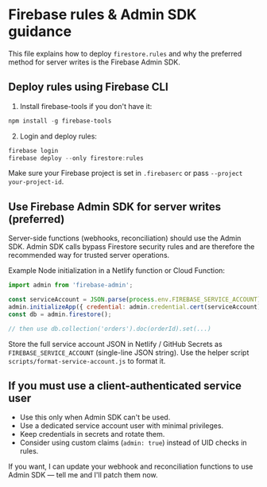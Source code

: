 # Firebase rules & Admin SDK guidance

This file explains how to deploy `firestore.rules` and why the preferred method for server writes is the Firebase Admin SDK.

## Deploy rules using Firebase CLI

1. Install firebase-tools if you don't have it:

```powershell
npm install -g firebase-tools
```

2. Login and deploy rules:

```powershell
firebase login
firebase deploy --only firestore:rules
```

Make sure your Firebase project is set in `.firebaserc` or pass `--project your-project-id`.

## Use Firebase Admin SDK for server writes (preferred)

Server-side functions (webhooks, reconciliation) should use the Admin SDK. Admin SDK calls bypass Firestore security rules and are therefore the recommended way for trusted server operations.

Example Node initialization in a Netlify function or Cloud Function:

```js
import admin from 'firebase-admin';

const serviceAccount = JSON.parse(process.env.FIREBASE_SERVICE_ACCOUNT);
admin.initializeApp({ credential: admin.credential.cert(serviceAccount) });
const db = admin.firestore();

// then use db.collection('orders').doc(orderId).set(...)
```

Store the full service account JSON in Netlify / GitHub Secrets as `FIREBASE_SERVICE_ACCOUNT` (single-line JSON string). Use the helper script `scripts/format-service-account.js` to format it.

## If you must use a client-authenticated service user

- Use this only when Admin SDK can't be used.
- Use a dedicated service account user with minimal privileges.
- Keep credentials in secrets and rotate them.
- Consider using custom claims (`admin: true`) instead of UID checks in rules.

If you want, I can update your webhook and reconciliation functions to use Admin SDK — tell me and I'll patch them now.
